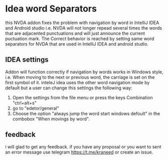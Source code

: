 # Idea word Separators
this NVDA addon fixes the problem with navigation by word in IntelliJ IDEA  and Android studio i.e. NVDA will not longer repead  several times the words that are adjacented punctuations and will just announce the current puctuation mark.
The Correct behavior is reached  by setting same word separators for NVDA that are used  in IntelliJ IDEA and android studio.

## IDEA settings
Addon will function correctly if navigation by words works in Windows style, i.e. When moving to the next or previous  word, the carriage is set on the first symbol of it.
inteleJ idea uses  the other word navigation mode by default  but a user can change this settings the following way:
1.  Open the settings from the file menu or press the keys Combination "ctrl+alt+s"
2. go to "edetor/general"
3. Choose the option "always jump the word start windows defoult" in the combobox "When movings by word".


## feedback
i will glad to get any feedback. if you have any proposal or you want to sent an error message use telegram https://t.me/kraneed or create an issue.